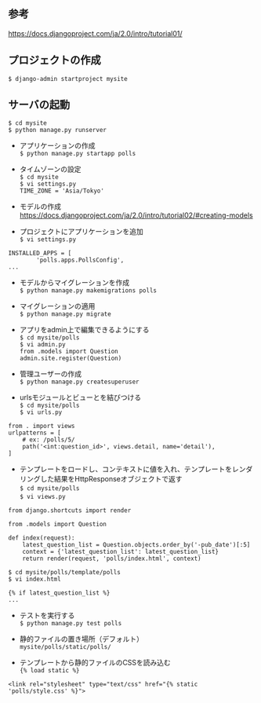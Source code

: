 参考
----
https://docs.djangoproject.com/ja/2.0/intro/tutorial01/  

プロジェクトの作成
-----------------
    $ django-admin startproject mysite

サーバの起動
------------
    $ cd mysite
    $ python manage.py runserver
  
* アプリケーションの作成  
`$ python manage.py startapp polls`  
  
* タイムゾーンの設定  
`$ cd mysite`  
`$ vi settings.py`  
`TIME_ZONE = 'Asia/Tokyo'`  
  
* モデルの作成  
https://docs.djangoproject.com/ja/2.0/intro/tutorial02/#creating-models  
  
* プロジェクトにアプリケーションを追加  
`$ vi settings.py`  
  
`INSTALLED_APPS = [`  
`        'polls.apps.PollsConfig',`  
`...`  
  
* モデルからマイグレーションを作成  
`$ python manage.py makemigrations polls`  
  
* マイグレーションの適用  
`$ python manage.py migrate`  
  
* アプリをadmin上で編集できるようにする  
`$ cd mysite/polls`  
`$ vi admin.py`  
`from .models import Question`  
`admin.site.register(Question)`  
  
* 管理ユーザーの作成  
`$ python manage.py createsuperuser`  
  
* urlsモジュールとビューとを結びつける  
`$ cd mysite/polls`  
`$ vi urls.py`  
  
`from . import views`  
`urlpatterns = [`  
`    # ex: /polls/5/`  
`    path('<int:question_id>', views.detail, name='detail'),`  
`]`  
  
* テンプレートをロードし、コンテキストに値を入れ、テンプレートをレンダリングした結果をHttpResponseオブジェクトで返す  
`$ cd mysite/polls`  
`$ vi views.py`  
  
`from django.shortcuts import render`  
` `  
`from .models import Question`  
` `  
`def index(request):`  
`    latest_question_list = Question.objects.order_by('-pub_date')[:5]`  
`    context = {'latest_question_list': latest_question_list}`  
`    return render(request, 'polls/index.html', context)`  
  
`$ cd mysite/polls/template/polls`  
`$ vi index.html`  
  
`{% if latest_question_list %}`  
`...`  
  
* テストを実行する  
`$ python manage.py test polls`  
  
* 静的ファイルの置き場所（デフォルト）  
`mysite/polls/static/polls/`  
  
* テンプレートから静的ファイルのCSSを読み込む  
`{% load static %}`  
  
`<link rel="stylesheet" type="text/css" href="{% static 'polls/style.css' %}">`  
